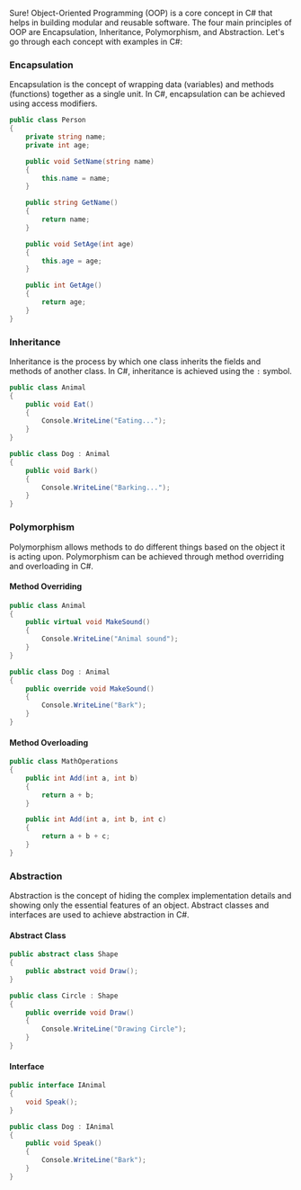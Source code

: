 Sure! Object-Oriented Programming (OOP) is a core concept in C# that helps in building modular and reusable software. The four main principles of OOP are Encapsulation, Inheritance, Polymorphism, and Abstraction. Let's go through each concept with examples in C#:

### Encapsulation
Encapsulation is the concept of wrapping data (variables) and methods (functions) together as a single unit. In C#, encapsulation can be achieved using access modifiers.

```csharp
public class Person
{
    private string name;
    private int age;

    public void SetName(string name)
    {
        this.name = name;
    }

    public string GetName()
    {
        return name;
    }

    public void SetAge(int age)
    {
        this.age = age;
    }

    public int GetAge()
    {
        return age;
    }
}
```

### Inheritance
Inheritance is the process by which one class inherits the fields and methods of another class. In C#, inheritance is achieved using the `:` symbol.

```csharp
public class Animal
{
    public void Eat()
    {
        Console.WriteLine("Eating...");
    }
}

public class Dog : Animal
{
    public void Bark()
    {
        Console.WriteLine("Barking...");
    }
}
```

### Polymorphism
Polymorphism allows methods to do different things based on the object it is acting upon. Polymorphism can be achieved through method overriding and overloading in C#.

#### Method Overriding
```csharp
public class Animal
{
    public virtual void MakeSound()
    {
        Console.WriteLine("Animal sound");
    }
}

public class Dog : Animal
{
    public override void MakeSound()
    {
        Console.WriteLine("Bark");
    }
}
```

#### Method Overloading
```csharp
public class MathOperations
{
    public int Add(int a, int b)
    {
        return a + b;
    }

    public int Add(int a, int b, int c)
    {
        return a + b + c;
    }
}
```

### Abstraction
Abstraction is the concept of hiding the complex implementation details and showing only the essential features of an object. Abstract classes and interfaces are used to achieve abstraction in C#.

#### Abstract Class
```csharp
public abstract class Shape
{
    public abstract void Draw();
}

public class Circle : Shape
{
    public override void Draw()
    {
        Console.WriteLine("Drawing Circle");
    }
}
```

#### Interface
```csharp
public interface IAnimal
{
    void Speak();
}

public class Dog : IAnimal
{
    public void Speak()
    {
        Console.WriteLine("Bark");
    }
}
```

